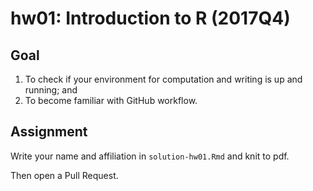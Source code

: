 # hw01: Introduction to R (2017Q4)

## Goal

1. To check if your environment for computation and writing is up and running; and
2. To become familiar with GitHub workflow.

## Assignment

Write your name and affiliation in `solution-hw01.Rmd` and knit to pdf. 

Then open a Pull Request. 

